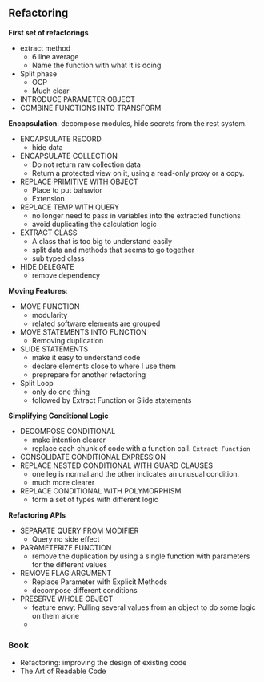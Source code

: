 ## Refactoring

**First set of refactorings**
- extract method
    - 6 line average
    - Name the function with what it is doing
- Split phase
    - OCP
    - Much clear
- INTRODUCE PARAMETER OBJECT
- COMBINE FUNCTIONS INTO TRANSFORM
    
**Encapsulation**: decompose modules, hide secrets from the rest system.
- ENCAPSULATE RECORD
    - hide data 
- ENCAPSULATE COLLECTION
    - Do not return raw collection data
    - Return a protected view on it, using a read-only proxy or a copy.
- REPLACE PRIMITIVE WITH OBJECT
    - Place to put bahavior
    - Extension
- REPLACE TEMP WITH QUERY
    - no longer need to pass in variables into the extracted functions
    - avoid duplicating the calculation logic
- EXTRACT CLASS
    - A class that is too big to understand easily
    - split data and methods that seems to go together
    - sub typed class
- HIDE DELEGATE
    - remove dependency

**Moving Features**: 
- MOVE FUNCTION
    - modularity
    - related software elements are grouped
- MOVE STATEMENTS INTO FUNCTION
    - Removing duplication
- SLIDE STATEMENTS
    - make it easy to understand code
    - declare elements close to where I use them
    - preprepare for another refactoring
- Split Loop
    - only do one thing
    - followed by Extract Function or Slide statements

**Simplifying Conditional Logic**
- DECOMPOSE CONDITIONAL
    - make intention clearer
    - replace each chunk of code with a function call. `Extract Function`
- CONSOLIDATE CONDITIONAL EXPRESSION
- REPLACE NESTED CONDITIONAL WITH GUARD CLAUSES
    - one leg is normal and the other indicates an unusual condition.
    - much more clearer
- REPLACE CONDITIONAL WITH POLYMORPHISM
    - form a set of types with different logic

**Refactoring APIs**
- SEPARATE QUERY FROM MODIFIER
    - Query no side effect
- PARAMETERIZE FUNCTION
    - remove the duplication by using a single function with parameters for the different values
- REMOVE FLAG ARGUMENT
    - Replace Parameter with Explicit Methods
    - decompose different conditions
- PRESERVE WHOLE OBJECT
    - feature envy: Pulling several values from an object to do some logic on them alone
    - 

### Book
- Refactoring: improving the design of existing code
- The Art of Readable Code
